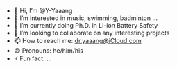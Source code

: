 - 👋 Hi, I’m @Y-Yaaang
- 👀 I’m interested in music, swimming, badminton ...
- 🌱 I’m currently doing Ph.D. in Li-ion Battery Safety 
- 💞️ I’m looking to collaborate on any interesting projects
- 📫 How to reach me: dr.yaaang@iCloud.com
- 😄 Pronouns: he/him/his
- ⚡ Fun fact: ...

<!---
Y-Yaaang/Y-Yaaang is a ✨ special ✨ repository because its `README.md` (this file) appears on your GitHub profile.
You can click the Preview link to take a look at your changes.
--->
